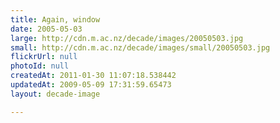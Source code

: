```yaml
---
title: Again, window
date: 2005-05-03
large: http://cdn.m.ac.nz/decade/images/20050503.jpg
small: http://cdn.m.ac.nz/decade/images/small/20050503.jpg
flickrUrl: null
photoId: null
createdAt: 2011-01-30 11:07:18.538442
updatedAt: 2009-05-09 17:31:59.65473
layout: decade-image

---
```


